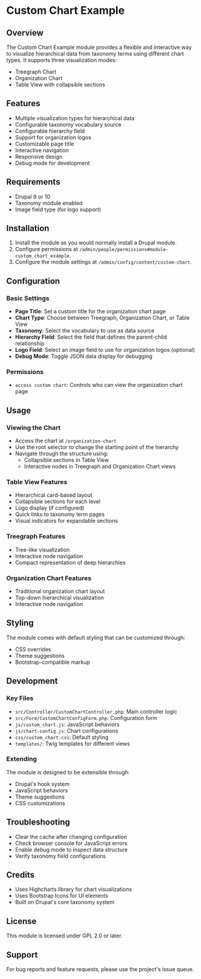# Custom Chart Example

## Overview
The Custom Chart Example module provides a flexible and interactive way to visualize hierarchical data from taxonomy terms using different chart types. It supports three visualization modes:
- Treegraph Chart
- Organization Chart
- Table View with collapsible sections

## Features
- Multiple visualization types for hierarchical data
- Configurable taxonomy vocabulary source
- Configurable hierarchy field
- Support for organization logos
- Customizable page title
- Interactive navigation
- Responsive design
- Debug mode for development

## Requirements
- Drupal 9 or 10
- Taxonomy module enabled
- Image field type (for logo support)

## Installation
1. Install the module as you would normally install a Drupal module.
2. Configure permissions at `/admin/people/permissions#module-custom_chart_example`.
3. Configure the module settings at `/admin/config/content/custom-chart`.

## Configuration
### Basic Settings
- **Page Title**: Set a custom title for the organization chart page
- **Chart Type**: Choose between Treegraph, Organization Chart, or Table View
- **Taxonomy**: Select the vocabulary to use as data source
- **Hierarchy Field**: Select the field that defines the parent-child relationship
- **Logo Field**: Select an image field to use for organization logos (optional)
- **Debug Mode**: Toggle JSON data display for debugging

### Permissions
- `access custom chart`: Controls who can view the organization chart page

## Usage
### Viewing the Chart
- Access the chart at `/organization-chart`
- Use the root selector to change the starting point of the hierarchy
- Navigate through the structure using:
  - Collapsible sections in Table View
  - Interactive nodes in Treegraph and Organization Chart views

### Table View Features
- Hierarchical card-based layout
- Collapsible sections for each level
- Logo display (if configured)
- Quick links to taxonomy term pages
- Visual indicators for expandable sections

### Treegraph Features
- Tree-like visualization
- Interactive node navigation
- Compact representation of deep hierarchies

### Organization Chart Features
- Traditional organization chart layout
- Top-down hierarchical visualization
- Interactive node navigation

## Styling
The module comes with default styling that can be customized through:
- CSS overrides
- Theme suggestions
- Bootstrap-compatible markup

## Development
### Key Files
- `src/Controller/CustomChartController.php`: Main controller logic
- `src/Form/CustomChartConfigForm.php`: Configuration form
- `js/custom_chart.js`: JavaScript behaviors
- `js/chart-config.js`: Chart configurations
- `css/custom_chart.css`: Default styling
- `templates/`: Twig templates for different views

### Extending
The module is designed to be extensible through:
- Drupal's hook system
- JavaScript behaviors
- Theme suggestions
- CSS customizations

## Troubleshooting
- Clear the cache after changing configuration
- Check browser console for JavaScript errors
- Enable debug mode to inspect data structure
- Verify taxonomy field configurations

## Credits
- Uses Highcharts library for chart visualizations
- Uses Bootstrap Icons for UI elements
- Built on Drupal's core taxonomy system

## License
This module is licensed under GPL 2.0 or later.

## Support
For bug reports and feature requests, please use the project's issue queue. 